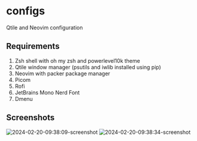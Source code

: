 # configs
Qtile and Neovim configuration



## Requirements 

1. Zsh shell with oh my zsh and powerlevel10k theme
2. Qtile window manager (psutils and iwlib installed using pip)
3. Neovim with packer package manager
4. Picom
5. Rofi
6. JetBrains Mono Nerd Font
7. Dmenu


## Screenshots

![2024-02-20-09:38:09-screenshot](https://github.com/AmlanJSarmah/configs/assets/99042379/e1533fa4-0916-4865-acea-d9b0e9865f04)
![2024-02-20-09:38:34-screenshot](https://github.com/AmlanJSarmah/configs/assets/99042379/0b2bd98a-5dcc-477f-9822-d1aeec65908b)
